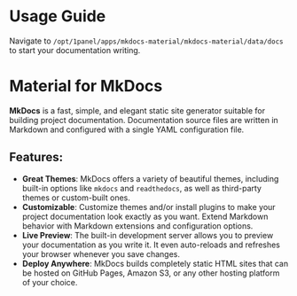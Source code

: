 # Usage Guide
Navigate to `/opt/1panel/apps/mkdocs-material/mkdocs-material/data/docs` to start your documentation writing.

# Material for MkDocs
**MkDocs** is a fast, simple, and elegant static site generator suitable for building project documentation. Documentation source files are written in Markdown and configured with a single YAML configuration file.

## Features:
- **Great Themes**: MkDocs offers a variety of beautiful themes, including built-in options like `mkdocs` and `readthedocs`, as well as third-party themes or custom-built ones.
- **Customizable**: Customize themes and/or install plugins to make your project documentation look exactly as you want. Extend Markdown behavior with Markdown extensions and configuration options.
- **Live Preview**: The built-in development server allows you to preview your documentation as you write it. It even auto-reloads and refreshes your browser whenever you save changes.
- **Deploy Anywhere**: MkDocs builds completely static HTML sites that can be hosted on GitHub Pages, Amazon S3, or any other hosting platform of your choice.